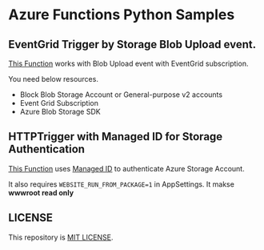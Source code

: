 # Azure Functions Python Samples

## EventGrid Trigger by Storage Blob Upload event.

[This Function](EventGridTrigger) works with Blob Upload event with EventGrid subscription.

You need below resources.

- Block Blob Storage Account or General-purpose v2 accounts
- Event Grid Subscription
- Azure Blob Storage SDK

## HTTPTrigger with Managed ID for Storage Authentication

[This Function](HttpTriggerManagedID) uses [Managed ID](https://docs.microsoft.com/en-us/azure/active-directory/managed-identities-azure-resources/overview) to authenticate Azure Storage Account.

It also requires `WEBSITE_RUN_FROM_PACKAGE=1` in AppSettings. It makse **wwwroot read only**

## LICENSE

This repository is [MIT LICENSE](./LICENSE). 
